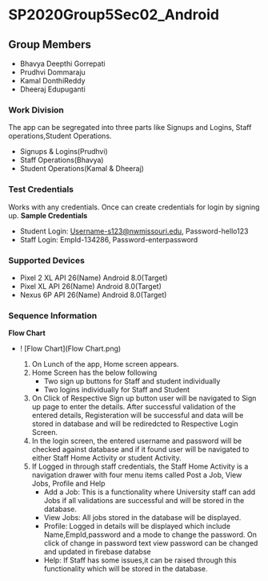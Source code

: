 # SP2020Group5Sec02_Android
## Group Members
- Bhavya Deepthi Gorrepati
- Prudhvi Dommaraju
- Kamal DonthiReddy
- Dheeraj Edupuganti
### Work Division
The app can be segregated into three parts like Signups and Logins, Staff operations,Student Operations.
- Signups & Logins(Prudhvi)
- Staff Operations(Bhavya)
- Student Operations(Kamal & Dheeraj)

### Test Credentials
Works with any credentials. Once can create credentials for login by signing up.
**Sample Credentials**
- Student Login: Username-s123@nwmissouri.edu, Password-hello123
- Staff Login: EmpId-134286, Password-enterpassword

### Supported Devices
- Pixel 2 XL API 26(Name)  Android 8.0(Target)
- Pixel XL API 26(Name)  Android 8.0(Target)
- Nexus 6P API 26(Name) Android 8.0(Target)

### Sequence Information

**Flow Chart**
- ! [Flow Chart](Flow Chart.png)

   1. On Lunch of the app, Home screen appears.
   2. Home Screen has the below following
      - Two sign up buttons for Staff and student individually
      - Two logins individually for Staff and Student
   3. On Click of Respective Sign up button user will be navigated to Sign up page to enter the details. After successful validation of       the entered details, Registeration will be successful and data will be stored in database and will be rediredcted to Respective         Login Screen.
   4. In the login screen, the entered username and password will be checked against database and if it found user will be navigated to       either Staff Home Activity or student Activity.
   5. If Logged in through staff credentials, the Staff Home Activity is a navigation drawer with four menu items called Post a Job,           View Jobs, Profile and Help
      - Add a Job: This is a functionality where University staff can add Jobs if all validations are successful and will be stored in           the database.
      - View Jobs: All jobs stored in the database will be displayed.
      - Profile: Logged in details will be displayed which include Name,EmpId,password and a mode to change the password. On click of           change in password text view password can be changed and updated in firebase databse
      - Help: If Staff has some issues,it can be raised through this functionality which will be stored in the database.
      
   

